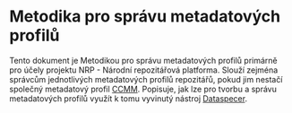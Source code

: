 # Metodika pro správu metadatových profilů
Tento dokument je Metodikou pro správu metadatových profilů primárně pro účely projektu NRP - Národní repozitářová platforma.
Slouží zejména správcům jednotlivých metadatových profilů repozitářů, pokud jim nestačí společný metadatový profil [CCMM](https://ccmm.cz).
Popisuje, jak lze pro tvorbu a správu metadatových profilů využít k tomu vyvinutý nástroj [Dataspecer](https://dataspecer.com).
